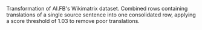 Transformation of AI.FB's Wikimatrix dataset. Combined rows containing translations of a single source sentence into one consolidated row, applying a score threshold of 1.03 to remove poor translations.